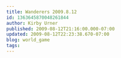 ```yaml
---
title: Wanderers 2009.8.12
id: 1363645870048261844
author: Kirby Urner
published: 2009-08-12T21:16:00.000-07:00
updated: 2009-08-12T22:23:38.670-07:00
blog: world_game
tags: 
---
```


